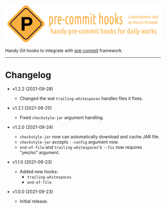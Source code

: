 ![pre-commit-hooks logo](artwork/logo.png)

Handy Git hooks to integrate with [pre-commit](http://pre-commit.com/) framework.

---

# Changelog #

* v1.2.2 (2021-09-28)
  * Changed the wat `trailing-whitespaces` handles files it fixes.

* v1.2.1 (2021-09-25)
  * Fixed `checkstyle-jar` argument handling.

* v1.2.0 (2021-09-24)
  * `checkstyle-jar` now can automatically download and cache JAR file.
  * `checkstyle-jar` accepts `--config` argument now.
  * `end-of-file` and `trailing-whitespaces`'s `--fix` now requires "yes/no" argument.

* v1.1.0 (2021-09-23)
  * Added new hooks:
    * `trailing-whitespaces`
    * `end-of-file`

* v1.0.0 (2021-09-23)
  * Initial release.
